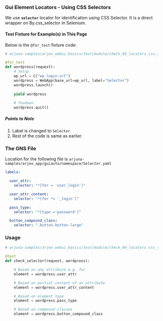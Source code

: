 ### Gui Element Locators - Using CSS Selectors

We use **`selector`** locator for identification using CSS Selector. It is a direct wrapper on By.css_selector in Selenium.

#### Test Fixture for Example(s) in This Page

Below is the `@for_test` fixture code:

```python
# arjuna-samples/arjex_webui_basics/test/module/check_04_locators_css_selectors.py

@for_test
def wordpress(request):
    # Setup
    wp_url = C("wp.login.url")
    wordpress = WebApp(base_url=wp_url, label="Selector")
    wordpress.launch()
    
    yield wordpress
    
    # Teadown    
    wordpress.quit()
```

##### Points to Note
1. Label is changed to `Selector`.
2. Rest of the code is same as earlier.

### The GNS File

Location for the following file is `arjuna-samples/arjex_app/guiauto/namespace/Selector.yaml`

```YAML
labels:

  user_attr:
    selector: "*[for = 'user_login']"

  user_attr_content:
    selector: "*[for *= '_login']"

  pass_type:
    selector: "*[type ='password']"

  button_compound_class:
    selector: ".button.button-large"
```

### Usage

```python
# arjuna-samples/arjex_webui_basics/test/module/check_04_locators_css_selectors.py

@test
def check_selector(request, wordpress):

    # Based on any attribute e.g. for
    element = wordpress.user_attr

    # Based on partial content of an attribute
    element = wordpress.user_attr_content

    # Based on element type
    element = wordpress.pass_type

    # Based on compound classes
    element = wordpress.button_compound_class
```

